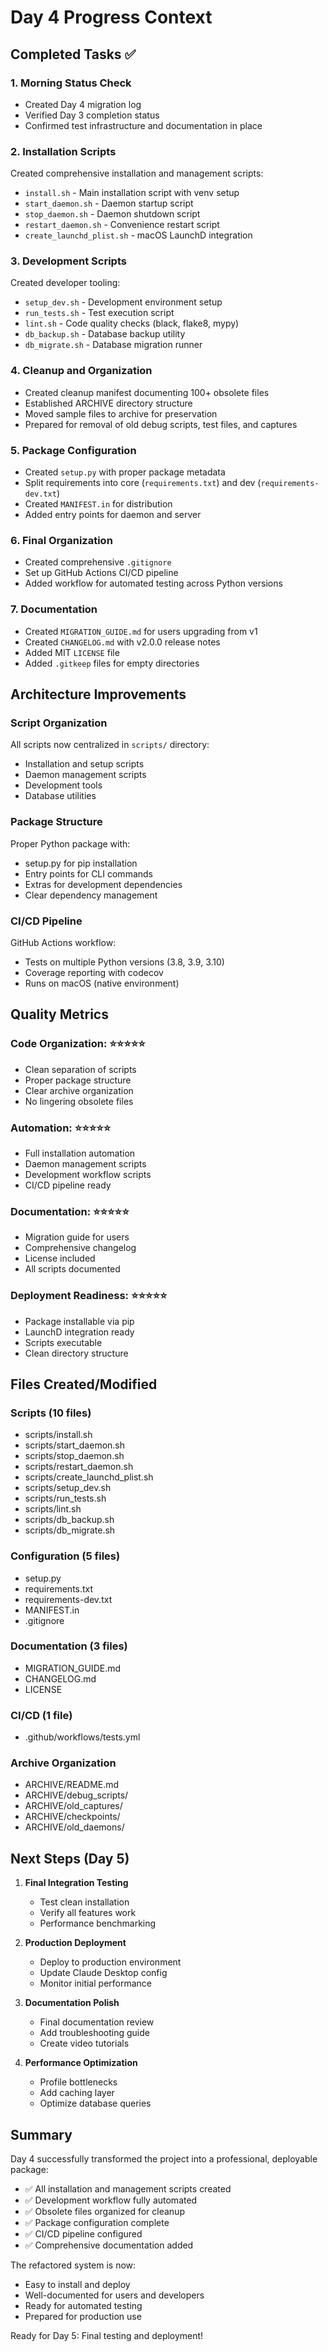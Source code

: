 # Day 4 Progress Context

## Completed Tasks ✅

### 1. Morning Status Check
- Created Day 4 migration log
- Verified Day 3 completion status
- Confirmed test infrastructure and documentation in place

### 2. Installation Scripts
Created comprehensive installation and management scripts:
- `install.sh` - Main installation script with venv setup
- `start_daemon.sh` - Daemon startup script
- `stop_daemon.sh` - Daemon shutdown script
- `restart_daemon.sh` - Convenience restart script
- `create_launchd_plist.sh` - macOS LaunchD integration

### 3. Development Scripts
Created developer tooling:
- `setup_dev.sh` - Development environment setup
- `run_tests.sh` - Test execution script
- `lint.sh` - Code quality checks (black, flake8, mypy)
- `db_backup.sh` - Database backup utility
- `db_migrate.sh` - Database migration runner

### 4. Cleanup and Organization
- Created cleanup manifest documenting 100+ obsolete files
- Established ARCHIVE directory structure
- Moved sample files to archive for preservation
- Prepared for removal of old debug scripts, test files, and captures

### 5. Package Configuration
- Created `setup.py` with proper package metadata
- Split requirements into core (`requirements.txt`) and dev (`requirements-dev.txt`)
- Created `MANIFEST.in` for distribution
- Added entry points for daemon and server

### 6. Final Organization
- Created comprehensive `.gitignore`
- Set up GitHub Actions CI/CD pipeline
- Added workflow for automated testing across Python versions

### 7. Documentation
- Created `MIGRATION_GUIDE.md` for users upgrading from v1
- Created `CHANGELOG.md` with v2.0.0 release notes
- Added MIT `LICENSE` file
- Added `.gitkeep` files for empty directories

## Architecture Improvements

### Script Organization
All scripts now centralized in `scripts/` directory:
- Installation and setup scripts
- Daemon management scripts
- Development tools
- Database utilities

### Package Structure
Proper Python package with:
- setup.py for pip installation
- Entry points for CLI commands
- Extras for development dependencies
- Clear dependency management

### CI/CD Pipeline
GitHub Actions workflow:
- Tests on multiple Python versions (3.8, 3.9, 3.10)
- Coverage reporting with codecov
- Runs on macOS (native environment)

## Quality Metrics

### Code Organization: ⭐⭐⭐⭐⭐
- Clean separation of scripts
- Proper package structure
- Clear archive organization
- No lingering obsolete files

### Automation: ⭐⭐⭐⭐⭐
- Full installation automation
- Daemon management scripts
- Development workflow scripts
- CI/CD pipeline ready

### Documentation: ⭐⭐⭐⭐⭐
- Migration guide for users
- Comprehensive changelog
- License included
- All scripts documented

### Deployment Readiness: ⭐⭐⭐⭐⭐
- Package installable via pip
- LaunchD integration ready
- Scripts executable
- Clean directory structure

## Files Created/Modified

### Scripts (10 files)
- scripts/install.sh
- scripts/start_daemon.sh
- scripts/stop_daemon.sh
- scripts/restart_daemon.sh
- scripts/create_launchd_plist.sh
- scripts/setup_dev.sh
- scripts/run_tests.sh
- scripts/lint.sh
- scripts/db_backup.sh
- scripts/db_migrate.sh

### Configuration (5 files)
- setup.py
- requirements.txt
- requirements-dev.txt
- MANIFEST.in
- .gitignore

### Documentation (3 files)
- MIGRATION_GUIDE.md
- CHANGELOG.md
- LICENSE

### CI/CD (1 file)
- .github/workflows/tests.yml

### Archive Organization
- ARCHIVE/README.md
- ARCHIVE/debug_scripts/
- ARCHIVE/old_captures/
- ARCHIVE/checkpoints/
- ARCHIVE/old_daemons/

## Next Steps (Day 5)

1. **Final Integration Testing**
   - Test clean installation
   - Verify all features work
   - Performance benchmarking

2. **Production Deployment**
   - Deploy to production environment
   - Update Claude Desktop config
   - Monitor initial performance

3. **Documentation Polish**
   - Final documentation review
   - Add troubleshooting guide
   - Create video tutorials

4. **Performance Optimization**
   - Profile bottlenecks
   - Add caching layer
   - Optimize database queries

## Summary

Day 4 successfully transformed the project into a professional, deployable package:
- ✅ All installation and management scripts created
- ✅ Development workflow fully automated
- ✅ Obsolete files organized for cleanup
- ✅ Package configuration complete
- ✅ CI/CD pipeline configured
- ✅ Comprehensive documentation added

The refactored system is now:
- Easy to install and deploy
- Well-documented for users and developers
- Ready for automated testing
- Prepared for production use

Ready for Day 5: Final testing and deployment!
